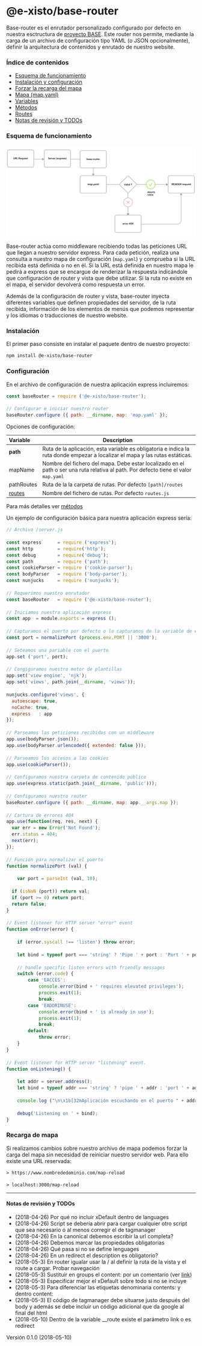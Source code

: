 # @e-xisto/base-router

Base-router es el enrutador personalizado configurado por defecto en nuestra esctructura de [proyecto BASE](https://github.com/e-xisto/base). Este router nos permite, mediante la carga de un archivo de configuración tipo YAML (o JSON opcionalmente), definir la arquitectura de contenidos y enrutado de nuestro website.



### Índice de contenidos

- [Esquema de funcionamiento](#esquema-de-funcionamiento)
- [Instalación y configuración](#instalación)
- [Forzar la recarga del mapa](#recarga-de-mapa)
- [Mapa (map.yaml)](./docs/mapa.md)
- [Variables](./docs/variables.md)
- [Métodos](./docs/metodos.md)
- [Routes](./docs/routes.md)
- [Notas de revisión y TODOs](#Notas-de-revisión-y-TODOs)



### Esquema de funcionamiento



![Diagrama funcionamiento](./docs/base-router.png)

Base-router actúa como middleware recibiendo todas las peticiones URL que llegan a nuestro servidor express. Para cada petición, realiza una consulta a nuestro mapa de configuración (`map.yaml`) y comprueba si la URL recibida está definida o no en él. Si la URL está definida en nuestro mapa le pedirá a express que se encargue de renderizar la respuesta indicándole que configuración de router y vista que debe utilizar. Si la ruta no existe en el mapa, el servidor devolverá como respuesta un error.

Además de la configuración de router y vista, base-router inyecta diferentes variables que definen propiedades del servidor, de la ruta recibida, información de los elementos de menús que podemos representar y los idiomas o traducciones de nuestro website.



### Instalación

El primer paso consiste en instalar el paquete dentro de nuestro proyecto:

```bash
npm install @e-xisto/base-router
```



### Configuración

En el archivo de configuración de nuestra aplicación express incluiremos:

```javascript
const baseRouter = require ('@e-xisto/base-router');

// Configurar e iniciar nuestro router
baseRouter.configure ({ path: __dirname, map: 'map.yaml' });
```


Opciones de configuración:

| Variable                   | Description                                                  |
| :------------------------- | ------------------------------------------------------------ |
| **path**                   | Ruta de la aplicación, esta variable es obligatoria e indica la ruta donde empezar a localizar el mapa y las rutas estáticas. |
| mapName                        | Nombre del fichero del mapa. Debe estar localizado en el path o ser una ruta relativa al path. Por defecto tiene el valor `map.yaml` |
| pathRoutes                 | Ruta de la la carpeta de rutas. Por defecto `[path]/routes`  |
| [routes](./docs/routes.md) | Nombre del fichero de rutas. Por defecto `routes.js`         |

Para más detalles ver [métodos](./docs/metodos.md)

Un ejemplo de configuración básica para nuestra aplicación express sería:

```javascript
// Archivo /server.js

const express      = require ('express');
const http         = require('http');
const debug        = require('debug');
const path         = require ('path');
const cookieParser = require ('cookie-parser');
const bodyParser   = require ('body-parser');
const nunjucks     = require ('nunjucks');

// Requerimos nuestro enrutador
const baseRouter   = require ('@e-xisto/base-router');

// Iniciamos nuestra aplicación express
const app  = module.exports = express ();

// Capturamos el puerto por defecto o lo capturamos de la variable de entorno
const port = normalizePort (process.env.PORT || '3000');

// Seteamos una pariable con el puerto
app.set ('port', port);

// Congiguramos nuestro motor de plantillas
app.set('view engine', 'njk');
app.set('views', path.join(__dirname, 'views'));

nunjucks.configure('views', {
  autoescape: true,
  noCache: true,
  express   : app
});

// Parseamos las peticiones recibidas con un middleware
app.use(bodyParser.json());
app.use(bodyParser.urlencoded({ extended: false }));

// Parseamos los accesos a las cookies
app.use(cookieParser());

// Configuramos nuestra carpeta de contenido público
app.use(express.static(path.join(__dirname, 'public')));

// Configuramos nuestro router
baseRouter.configure ({ path: __dirname, map: app.__args.map });

// Cartura de errores 404
app.use(function(req, res, next) {
  var err = new Error('Not Found');
  err.status = 404;
  next(err);
});

// Función para normalizar el puerto
function normalizePort (val) {

    var port = parseInt (val, 10);

  if (isNaN (port)) return val;
  if (port >= 0) return port;
  return false;
}

// Event listener for HTTP server "error" event
function onError(error) {

    if (error.syscall !== 'listen') throw error;

    let bind = typeof port === 'string' ? 'Pipe ' + port : 'Port ' + port;

    // handle specific listen errors with friendly messages
    switch (error.code) {
        case 'EACCES':
            console.error(bind + ' requires elevated privileges');
            process.exit(1);
            break;
        case 'EADDRINUSE':
            console.error(bind + ' is already in use');
            process.exit(1);
            break;
        default:
            throw error;
    }
}

// Event listener for HTTP server "listening" event.
function onListening() {

    let addr = server.address();
    let bind = typeof addr === 'string' ? 'pipe ' + addr : 'port ' + addr.port;

    console.log ("\n\x1b[32mAplicación escuchando en el puerto " + addr.port + "\x1b[0m\n");

    debug('Listening on ' + bind);
}

```



### Recarga de mapa

Si realizamos cambios sobre nuestro archivo de mapa podemos forzar la carga del mapa sin necesidad de reiniciar nuestro servidor web. Para ello existe una URL reservada:

```
> https://www.nombrededominio.com/map-reload

> localhost:3000/map-reload
```





------

#### Notas de revisión y TODOs

- (2018-04-26) Por qué no incluir xDefault dentro de languages
- (2018-04-26) Script se debería abrir para cargar cualquier otro script que sea necesario o al menos corregir el de tagmanager
- (2018-04-26) En la canonical debemos escribir la url completa?
- (2018-04-26) Debemos marcar las propiedades obligatorias
- (2018-04-26) Qué pasa si no se define lenguages
- (2018-04-26) En un redirect el description es obligatorio?
- (2018-05-3) En router igualar usar la / al definir la ruta de la vista y el route a cargar. Probar navegación
- (2018-05-3) Sustituir en groups el content: por un comentario (ver [link](https://stackoverflow.com/questions/2276572/how-do-you-do-block-comment-in-yaml))
- (2018-05-3) Especificar mejor el xDefault sobre todo si no se incluye
- (2018-05-3) Para diferenciar las etiquetas denominaria contents: y dentro content:
- (2018-05-3) El código de tagmanager debe situarse justo después del body y además se debe incluir un código adicional que da google al final del html
- (2018-05-10) Dentro de la variable __route existe el parámetro link o es redirect



Versión 0.1.0 (2018-05-10)